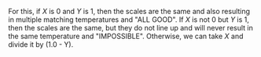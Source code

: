 For this, if *X* is 0 and *Y* is 1, then the scales are the same and also resulting in multiple matching temperatures and "ALL GOOD". If *X* is not 0 but *Y* is 1, then the scales are the same, but they do not line up and will never result in the same temperature and "IMPOSSIBLE". Otherwise, we can take *X* and divide it by (1.0 - Y).
